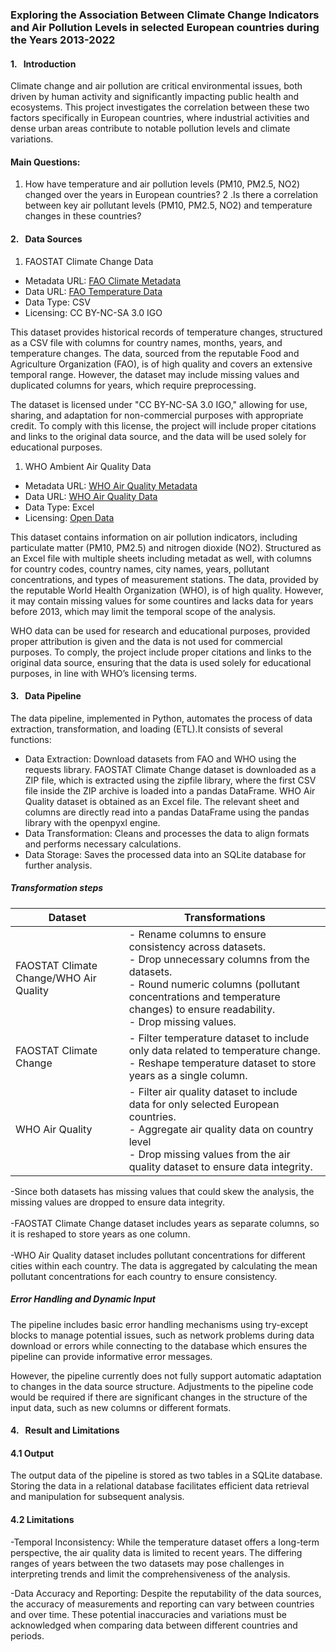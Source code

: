 ### Exploring the Association Between Climate Change Indicators and Air Pollution Levels in selected European countries during the Years 2013-2022

#### 1.&nbsp;&nbsp; Introduction

Climate change and air pollution are critical environmental issues, both driven by human activity and significantly impacting public health and ecosystems. This project investigates the correlation between these two factors specifically in European countries, where industrial activities and dense urban areas contribute to notable pollution levels and climate variations.

#### Main Questions:
1. How have temperature and air pollution levels (PM10, PM2.5, NO2) changed over the years in European countries?
2 .Is there a correlation between key air pollutant levels (PM10, PM2.5, NO2) and temperature changes in these countries?

#### 2.&nbsp;&nbsp; Data Sources

1. FAOSTAT Climate Change Data
- Metadata URL: [FAO Climate Metadata](https://www.fao.org/faostat/en/#data/ET/metadata)
- Data URL: [FAO Temperature Data](https://fenixservices.fao.org/faostat/static/bulkdownloads/Environment_Temperature_change_E_All_Data.zip)
- Data Type: CSV
- Licensing: CC BY-NC-SA 3.0 IGO

This dataset provides historical records of temperature changes, structured as a CSV file with columns for country names, months, years, and temperature changes. The data, sourced from the reputable Food and Agriculture Organization (FAO), is of high quality and covers an extensive temporal range. However, the dataset may include missing values and duplicated columns for years, which require preprocessing.

The dataset is licensed under "CC BY-NC-SA 3.0 IGO," allowing for use, sharing, and adaptation for non-commercial purposes with appropriate credit. To comply with this license, the project will include proper citations and links to the original data source, and the data will be used solely for educational purposes.


1. WHO Ambient Air Quality Data
- Metadata URL: [WHO Air Quality Metadata](https://cdn.who.int/media/docs/default-source/air-pollution-documents/air-quality-and-health/who_ambient_air_quality_database_version_2024_(v6.1).xlsx?sfvrsn=c504c0cd_3&download=true)
- Data URL: [WHO Air Quality Data](https://cdn.who.int/media/docs/default-source/air-pollution-documents/air-quality-and-health/who_ambient_air_quality_database_version_2024_(v6.1).xlsx?sfvrsn=c504c0cd_3&download=true)
- Data Type: Excel
- Licensing: [Open Data](https://www.who.int/about/policies/publishing/copyright)
  
This dataset contains information on air pollution indicators, including particulate matter (PM10, PM2.5) and nitrogen dioxide (NO2). Structured as an Excel file with multiple sheets including metadat as well, with columns for country codes, country names, city names, years, pollutant concentrations, and types of measurement stations. The data, provided by the reputable World Health Organization (WHO), is of high quality. However, it may contain missing values for some countires and lacks data for years before 2013, which may limit the temporal scope of the analysis.

WHO data can be used for research and educational purposes, provided proper attribution is given and the data is not used for commercial purposes. To comply, the project include proper citations and links to the original data source, ensuring that the data is used solely for educational purposes, in line with WHO’s licensing terms.


#### 3.&nbsp;&nbsp; Data Pipeline

The data pipeline, implemented in Python, automates the process of data extraction, transformation, and loading (ETL).It consists of several functions:

- Data Extraction: Download datasets from FAO and WHO using the requests library. FAOSTAT Climate Change dataset is downloaded as a ZIP file, which is extracted using the zipfile library, where the first CSV file inside the ZIP archive is loaded into a pandas DataFrame. WHO Air Quality dataset is obtained as an Excel file. The relevant sheet and columns are directly read into a pandas DataFrame using the pandas library with the openpyxl engine.<br>
- Data Transformation: Cleans and processes the data to align formats and performs necessary calculations.<br>
- Data Storage: Saves the processed data into an SQLite database for further analysis.

##### Transformation steps

| Dataset                                 | Transformations                                                                                                           |
|-----------------------------------------|----------------------------------------------------------------------------------------------------------------------------|
| FAOSTAT Climate Change/WHO Air Quality | - Rename columns to ensure consistency across datasets.<br>- Drop unnecessary columns from the datasets.<br>- Round numeric columns (pollutant concentrations and temperature changes) to ensure readability.<br>- Drop missing values. |
| FAOSTAT Climate Change                 | - Filter temperature dataset to include only data related to temperature change.<br>- Reshape temperature dataset to store years as a single column.<br>|
| WHO Air Quality                        | - Filter air quality dataset to include data for only selected European countries.<br>- Aggregate air quality data on country level <br>- Drop missing values from the air quality dataset to ensure data integrity. |


-Since both datasets has missing values that could skew the analysis, the missing values are dropped to ensure data integrity.<br><br>
-FAOSTAT Climate Change dataset includes years as separate columns, so it is reshaped to store years as one column.<br><br>
-WHO Air Quality dataset includes pollutant concentrations for different cities within each country. The data is aggregated by calculating the mean pollutant concentrations for each country to ensure consistency.

                  
##### Error Handling and Dynamic Input

The pipeline includes basic error handling mechanisms using try-except blocks to manage potential issues, such as network problems during data download or errors while connecting to the database which ensures the pipeline can provide informative error messages.

However, the pipeline currently does not fully support automatic adaptation to changes in the data source structure. Adjustments to the pipeline code would be required if there are significant changes in the structure of the input data, such as new columns or different formats. 

#### 4.&nbsp;&nbsp;  Result and Limitations 

#### 4.1 Output

The output data of the pipeline is stored as two tables in a SQLite database. Storing the data in a relational database facilitates efficient data retrieval and manipulation for subsequent analysis.

#### 4.2 Limitations

-Temporal Inconsistency: While the temperature dataset offers a long-term perspective, the air quality data is limited to recent years. The differing ranges of years between the two datasets may pose challenges in interpreting trends and limit the comprehensiveness of the analysis.

-Data Accuracy and Reporting: Despite the reputability of the data sources, the accuracy of measurements and reporting can vary between countries and over time. These potential inaccuracies and variations must be acknowledged when comparing data between different countries and periods.






